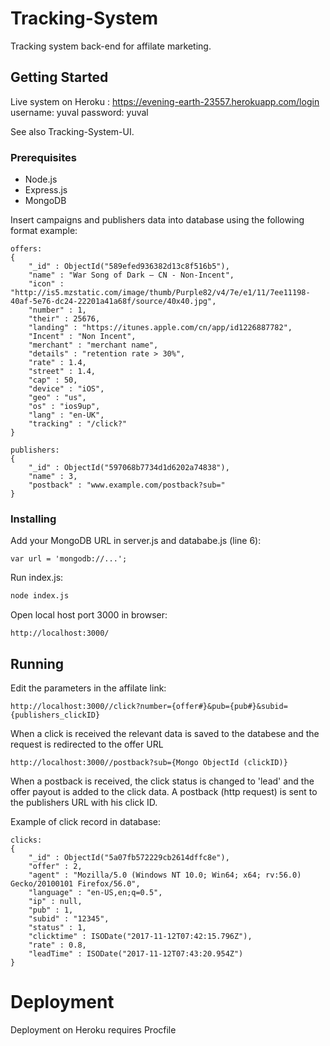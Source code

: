 # Tracking-System

Tracking system back-end for affilate marketing. 

## Getting Started

Live system on Heroku : https://evening-earth-23557.herokuapp.com/login
username: yuval
password: yuval

See also Tracking-System-UI.


### Prerequisites

* Node.js 
* Express.js 
* MongoDB 

Insert campaigns and publishers data into database using the following format example:
```
offers:
{
    "_id" : ObjectId("589efed936382d13c8f516b5"),
    "name" : "War Song of Dark – CN - Non-Incent",
    "icon" : "http://is5.mzstatic.com/image/thumb/Purple82/v4/7e/e1/11/7ee11198-40af-5e76-dc24-22201a41a68f/source/40x40.jpg",
    "number" : 1,
    "their" : 25676,
    "landing" : "https://itunes.apple.com/cn/app/id1226887782",
    "Incent" : "Non Incent",
    "merchant" : "merchant name",
    "details" : "retention rate > 30%",
    "rate" : 1.4,
    "street" : 1.4,
    "cap" : 50,
    "device" : "iOS",
    "geo" : "us",
    "os" : "ios9up",
    "lang" : "en-UK",
    "tracking" : "/click?"
}

publishers: 
{
    "_id" : ObjectId("597068b7734d1d6202a74838"),
    "name" : 3,                                       
    "postback" : "www.example.com/postback?sub="
}
```
### Installing

Add your MongoDB URL in server.js and datababe.js (line 6):
```
var url = 'mongodb://...';
```
Run index.js: 
```bash
node index.js
```

Open local host port 3000 in browser:
```
http://localhost:3000/
```

## Running 

Edit the parameters in the affilate link:
```
http://localhost:3000//click?number={offer#}&pub={pub#}&subid={publishers_clickID}
```
When a click is received the relevant data is saved to the databese and the request is redirected to the offer URL

```
http://localhost:3000//postback?sub={Mongo ObjectId (clickID)}
```
When a postback is received, the click status is changed to 'lead' and the offer payout is added to the click data.
A postback (http request) is sent to the publishers URL with his click ID.

Example of click record in database:
```
clicks:
{
    "_id" : ObjectId("5a07fb572229cb2614dffc8e"),
    "offer" : 2,
    "agent" : "Mozilla/5.0 (Windows NT 10.0; Win64; x64; rv:56.0) Gecko/20100101 Firefox/56.0",
    "language" : "en-US,en;q=0.5",
    "ip" : null,
    "pub" : 1,
    "subid" : "12345",
    "status" : 1,
    "clicktime" : ISODate("2017-11-12T07:42:15.796Z"),
    "rate" : 0.8,
    "leadTime" : ISODate("2017-11-12T07:43:20.954Z")
}
```
# Deployment 

Deployment on Heroku requires Procfile 
